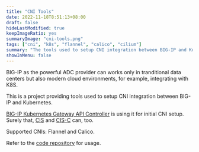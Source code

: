 ```yaml
---
title: "CNI Tools"
date: 2022-11-18T8:51:13+08:00
draft: false
hideLastModified: true
keepImageRatio: yes
summaryImage: "cni-tools.png"
tags: ["cni", "k8s", "flannel", "calico", "cilium"]
summary: "The tools used to setup CNI integration between BIG-IP and Kubernetes."
showInMenu: false
---
```


BIG-IP as the powerful ADC provider can works only in tranditional data centers but also modern cloud environments, for example, integrating with K8S.

This is a project providing tools used to setup CNI integration between BIG-IP and Kubernetes.

[BIG-IP Kubernetes Gateway API Controller](https://github.com/f5devcentral/bigip-kubernetes-gateway) is using it for initial CNI setup. Surely that, [CIS](https://github.com/F5Networks/k8s-bigip-ctlr) and [CIS-C](https://cis-c.f5se.io/) can, too.

Supported CNIs: Flannel and Calico.

Refer to the [code repository](https://github.com/f5devcentral/cni-tools/) for usage.
